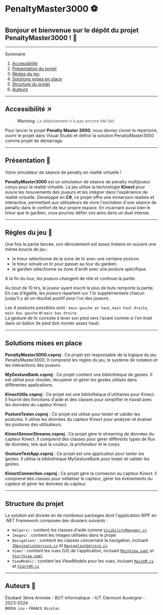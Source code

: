 # PenaltyMaster3000 ⚽️

## Bonjour et bienvenue sur le dépôt du projet PenaltyMaster3000 ! 👋

*******

Sommaire 
 1. [Accessibilité](#acces)
 2. [Présentation du projet](#presentation)
 3. [Règles du jeu](#regles)
 3. [Solutions mises en place](#solutions)
 4. [Structure du projet](#structure)
 5. [Auteurs](#auteurs)

*******

<div id='acces'/>   

## Accessibilité ↗

> **Warning**: Le déploiement n'a pas encore été fait. 

Pour lancer le projet **Penalty Master 3000**, vous devrez cloner le répertoire, ouvrir le projet dans Visual Studio et définir la solution PenaltyMaster3000 comme projet de démarrage.  

*******

<div id='presentation'/>

## **Présentation** 🎉

Votre simulateur de séance de penalty en réalité virtuelle !  
  
**PenaltyMaster3000** est un simulateur de séance de penalty multijoueur conçu pour la réalité virtuelle. Le jeu utilise la technologie **Kinect** pour suivre les mouvements des joueurs et les intégrer dans l'expérience de réalité virtuelle. Développé en **C#**, ce projet offre une immersion réaliste et interactive, permettant aux utilisateurs de vivre l'excitation d'une séance de penalty dans le confort de leur propre espace. En incarnant aussi bien le tireur que le gardien, vous pourrez défier vos amis dans un duel intense.  

*******

<div id='regles'/>  

## Règles du jeu 📖  

Une fois la partie lancée, son déroulement est assez linéaire en suivant une même boucle de jeu :   
- le tireur sélectionne de la zone de tir avec une certaine posture.  
- le tireur simule un tir pour passer au tour du gardien.
- le gardien sélectionne sa zone d'arrêt avec une posture spécifique.  

A la fin du tour, les joueurs changent de rôle et continue la partie.  

Au bout de 10 tirs, le joueur ayant inscrit le plus de buts remporte la partie. En cas d'égalité, les joueurs repartent sur 1 tir supplémentaire chacun jusqu'il y ait un résultat positif pour l'un des joueurs.  

Les 4 postures possibles sont : `main gauche en haut`, `main haut droite`, `main bas gauche` et `main bas droite`.  
La gesture de tir consiste à lever son pied vers l'avant comme si l'on tirait dans un ballon (le pied doit monter assez haut).  

*******

<div id='solutions'/>   

## Solutions mises en place 

**PenaltyMaster3000.csproj** : Ce projet est responsable de la logique du jeu PenaltyMaster3000. Il comprend les règles du jeu, le système de notation et les interactions des joueurs.

**MyGestureBank.csproj** : Ce projet contient une bibliothèque de gestes. Il est utilisé pour stocker, récupérer et gérer les gestes utilisés dans différentes applications.

**KinectUtils.csproj** : Ce projet est une bibliothèque d'utilitaires pour Kinect. Il fournit des fonctions d'aide et des classes pour simplifier le travail avec les données du capteur Kinect.

**PostureTester.csproj** : Ce projet est utilisé pour tester et valider les postures. Il utilise les données du capteur Kinect pour analyser et évaluer les postures des utilisateurs.

**KinectSensorStreams.csproj** : Ce projet gère le streaming de données du capteur Kinect. Il comprend des classes pour gérer différents types de flux de données, tels que la couleur, la profondeur et le corps.

**GestureTestApp.csproj** : Ce projet est une application pour tester les gestes. Il utilise la bibliothèque MyGestureBank pour tester et valider les gestes.

**KinectConnection.csproj** : Ce projet gère la connexion au capteur Kinect. Il comprend des classes pour initialiser le capteur, gérer les événements du capteur et gérer les données du capteur.

*******

<div id='structure'/>   

## Structure du projet 

La solution est divisée en de nombreux packages dont l'application WPF en .NET Framework composée des dossiers suivants :  
- `Helpers/` : contient les classes d'aide comme [`VisibilityManager.cs`](Helpers/VisibilityManager.cs)
- `Images/` : contient les images utilisées dans le projet
- `Navigation/` : contient les classes concernant la navigation, incluant [`INavigationService.cs`](Navigation/INavigationService.cs) et [`NavigationService.cs`](Navigation/NavigationService.cs)
- `View/` : contient les vues (UI) de l'application, incluant [`MainView.xaml`](View/MainView.xaml) et [`StartView.xaml`](View/StartView.xaml)
- `ViewModel/` : contient les ViewModels pour les vues, incluant [`MainVM.cs`](ViewModel/MainVM.cs) et [`StartVM.cs`](ViewModel/StartVM.cs)

*******

<div id='auteurs'/>

## **Auteurs** 👥

Étudiant 3ème Annnée - BUT Informatique - IUT Clermont Auvergne - 2023-2024   
`BRODA Lou` - `FRANCO Nicolas`
